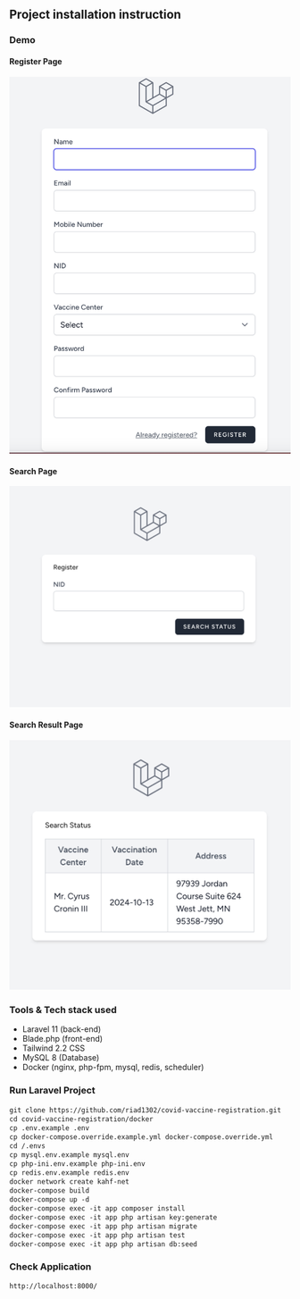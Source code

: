 ## Project installation instruction

### Demo

#### Register Page
![list of users](./assets/register.png)

#### Search Page
![list of users](./assets/search_nid.png)

#### Search Result Page
![list of users](./assets/search_result.png)

### Tools & Tech stack used
- Laravel 11 (back-end)
- Blade.php (front-end)
- Tailwind 2.2 CSS
- MySQL 8 (Database)
- Docker (nginx, php-fpm, mysql, redis, scheduler)

### Run Laravel Project
    git clone https://github.com/riad1302/covid-vaccine-registration.git
    cd covid-vaccine-registration/docker
    cp .env.example .env
    cp docker-compose.override.example.yml docker-compose.override.yml
    cd /.envs
    cp mysql.env.example mysql.env
    cp php-ini.env.example php-ini.env
    cp redis.env.example redis.env
    docker network create kahf-net
    docker-compose build
    docker-compose up -d
    docker-compose exec -it app composer install
    docker-compose exec -it app php artisan key:generate
    docker-compose exec -it app php artisan migrate
    docker-compose exec -it app php artisan test
    docker-compose exec -it app php artisan db:seed

### Check Application
    http://localhost:8000/

